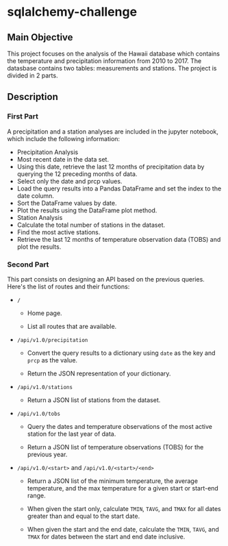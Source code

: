# sqlalchemy-challenge
## Main Objective
This project focuses on the analysis of the Hawaii database which contains the temperature and precipitation information from 2010 to 2017.
The datasbase contains two tables: measurements and stations. The project is divided in 2 parts.
## Description
### First Part
A precipitation and a station analyses are included in the jupyter notebook, which include the following information:
- Precipitation Analysis
 - Most recent date in the data set.
 - Using this date, retrieve the last 12 months of precipitation data by querying the 12 preceding months of data.
 - Select only the date and prcp values.
 - Load the query results into a Pandas DataFrame and set the index to the date column.
 - Sort the DataFrame values by date.
 - Plot the results using the DataFrame plot method.
- Station Analysis
 - Calculate the total number of stations in the dataset.
 - Find the most active stations.
 - Retrieve the last 12 months of temperature observation data (TOBS) and plot the results.
### Second Part
This part consists on designing an API based on the previous queries. Here's the list of routes and their functions:
* `/`

  * Home page.

  * List all routes that are available.

* `/api/v1.0/precipitation`

  * Convert the query results to a dictionary using `date` as the key and `prcp` as the value.

  * Return the JSON representation of your dictionary.

* `/api/v1.0/stations`

  * Return a JSON list of stations from the dataset.

* `/api/v1.0/tobs`
  * Query the dates and temperature observations of the most active station for the last year of data.

  * Return a JSON list of temperature observations (TOBS) for the previous year.

* `/api/v1.0/<start>` and `/api/v1.0/<start>/<end>`

  * Return a JSON list of the minimum temperature, the average temperature, and the max temperature for a given start or start-end range.

  * When given the start only, calculate `TMIN`, `TAVG`, and `TMAX` for all dates greater than and equal to the start date.

  * When given the start and the end date, calculate the `TMIN`, `TAVG`, and `TMAX` for dates between the start and end date inclusive.

